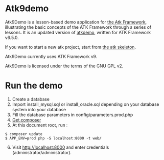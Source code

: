 # Atk9demo

Atk9Demo is a lesson-based demo application for [the Atk Framework](https://github.com/Sintattica/atk), illustrating the basic concepts of the ATK Framework through a series of lessons. It is an updated version of [atkdemo](https://github.com/atkphpframework/atkdemo/), written for ATK Framework v6.5.0.

If you want to start a new atk project, start from [the atk skeleton](https://github.com/Sintattica/atk-skeleton).

Atk9Demo currently uses ATK Framework v9.

Atk9Demo is licensed under the terms of the GNU GPL v2.

# Run the demo

1. Create a database
2. Import install_mysql.sql or install_oracle.sql depending on your database system into your database
3. Fill the database parameters in config/parameters.prod.php
4. [Get composer](https://getcomposer.org/)
5. At this document root, run :
````
$ composer update
$ APP_ENV=prod php -S localhost:8000 -t web/
````
6. Visit [http://localhost:8000](http://localhost:8000) and enter credentials (administrator/administrator).
